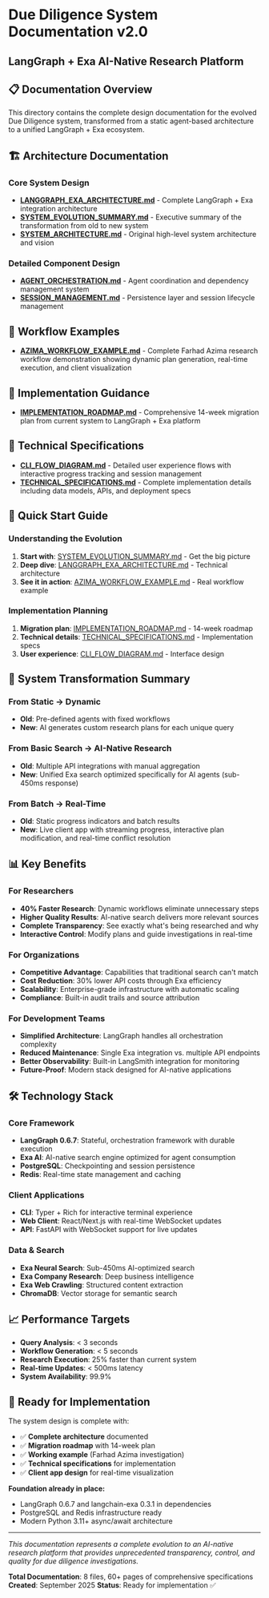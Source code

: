 # Due Diligence System Documentation v2.0
## LangGraph + Exa AI-Native Research Platform

## 📋 Documentation Overview

This directory contains the complete design documentation for the evolved Due Diligence system, transformed from a static agent-based architecture to a unified LangGraph + Exa ecosystem.

## 🏗️ Architecture Documentation

### **Core System Design**
- **[LANGGRAPH_EXA_ARCHITECTURE.md](./architecture/LANGGRAPH_EXA_ARCHITECTURE.md)** - Complete LangGraph + Exa integration architecture
- **[SYSTEM_EVOLUTION_SUMMARY.md](./architecture/SYSTEM_EVOLUTION_SUMMARY.md)** - Executive summary of the transformation from old to new system
- **[SYSTEM_ARCHITECTURE.md](./architecture/SYSTEM_ARCHITECTURE.md)** - Original high-level system architecture and vision

### **Detailed Component Design**
- **[AGENT_ORCHESTRATION.md](./architecture/AGENT_ORCHESTRATION.md)** - Agent coordination and dependency management system
- **[SESSION_MANAGEMENT.md](./architecture/SESSION_MANAGEMENT.md)** - Persistence layer and session lifecycle management

## 🔄 Workflow Examples

- **[AZIMA_WORKFLOW_EXAMPLE.md](./workflows/AZIMA_WORKFLOW_EXAMPLE.md)** - Complete Farhad Azima research workflow demonstration showing dynamic plan generation, real-time execution, and client visualization

## 🚀 Implementation Guidance

- **[IMPLEMENTATION_ROADMAP.md](./implementation/IMPLEMENTATION_ROADMAP.md)** - Comprehensive 14-week migration plan from current system to LangGraph + Exa platform

## 📐 Technical Specifications

- **[CLI_FLOW_DIAGRAM.md](./specifications/CLI_FLOW_DIAGRAM.md)** - Detailed user experience flows with interactive progress tracking and session management
- **[TECHNICAL_SPECIFICATIONS.md](./specifications/TECHNICAL_SPECIFICATIONS.md)** - Complete implementation details including data models, APIs, and deployment specs

## 🎯 Quick Start Guide

### **Understanding the Evolution**
1. **Start with**: [SYSTEM_EVOLUTION_SUMMARY.md](./architecture/SYSTEM_EVOLUTION_SUMMARY.md) - Get the big picture
2. **Deep dive**: [LANGGRAPH_EXA_ARCHITECTURE.md](./architecture/LANGGRAPH_EXA_ARCHITECTURE.md) - Technical architecture
3. **See it in action**: [AZIMA_WORKFLOW_EXAMPLE.md](./workflows/AZIMA_WORKFLOW_EXAMPLE.md) - Real workflow example

### **Implementation Planning**
1. **Migration plan**: [IMPLEMENTATION_ROADMAP.md](./implementation/IMPLEMENTATION_ROADMAP.md) - 14-week roadmap
2. **Technical details**: [TECHNICAL_SPECIFICATIONS.md](./specifications/TECHNICAL_SPECIFICATIONS.md) - Implementation specs
3. **User experience**: [CLI_FLOW_DIAGRAM.md](./specifications/CLI_FLOW_DIAGRAM.md) - Interface design

## 🔄 System Transformation Summary

### **From Static → Dynamic**
- **Old**: Pre-defined agents with fixed workflows
- **New**: AI generates custom research plans for each unique query

### **From Basic Search → AI-Native Research**  
- **Old**: Multiple API integrations with manual aggregation
- **New**: Unified Exa search optimized specifically for AI agents (sub-450ms response)

### **From Batch → Real-Time**
- **Old**: Static progress indicators and batch results  
- **New**: Live client app with streaming progress, interactive plan modification, and real-time conflict resolution

## 📊 Key Benefits

### **For Researchers**
- **40% Faster Research**: Dynamic workflows eliminate unnecessary steps
- **Higher Quality Results**: AI-native search delivers more relevant sources  
- **Complete Transparency**: See exactly what's being researched and why
- **Interactive Control**: Modify plans and guide investigations in real-time

### **For Organizations**
- **Competitive Advantage**: Capabilities that traditional search can't match
- **Cost Reduction**: 30% lower API costs through Exa efficiency
- **Scalability**: Enterprise-grade infrastructure with automatic scaling
- **Compliance**: Built-in audit trails and source attribution

### **For Development Teams**
- **Simplified Architecture**: LangGraph handles all orchestration complexity
- **Reduced Maintenance**: Single Exa integration vs. multiple API endpoints
- **Better Observability**: Built-in LangSmith integration for monitoring
- **Future-Proof**: Modern stack designed for AI-native applications

## 🛠️ Technology Stack

### **Core Framework**
- **LangGraph 0.6.7**: Stateful, orchestration framework with durable execution
- **Exa AI**: AI-native search engine optimized for agent consumption
- **PostgreSQL**: Checkpointing and session persistence
- **Redis**: Real-time state management and caching

### **Client Applications**
- **CLI**: Typer + Rich for interactive terminal experience
- **Web Client**: React/Next.js with real-time WebSocket updates
- **API**: FastAPI with WebSocket support for live updates

### **Data & Search**
- **Exa Neural Search**: Sub-450ms AI-optimized search
- **Exa Company Research**: Deep business intelligence
- **Exa Web Crawling**: Structured content extraction
- **ChromaDB**: Vector storage for semantic search

## 📈 Performance Targets

- **Query Analysis**: < 3 seconds
- **Workflow Generation**: < 5 seconds  
- **Research Execution**: 25% faster than current system
- **Real-time Updates**: < 500ms latency
- **System Availability**: 99.9%

## 🏁 Ready for Implementation

The system design is complete with:
- ✅ **Complete architecture** documented
- ✅ **Migration roadmap** with 14-week plan
- ✅ **Working example** (Farhad Azima investigation)
- ✅ **Technical specifications** for implementation
- ✅ **Client app design** for real-time visualization

**Foundation already in place:**
- LangGraph 0.6.7 and langchain-exa 0.3.1 in dependencies
- PostgreSQL and Redis infrastructure ready
- Modern Python 3.11+ async/await architecture

---

*This documentation represents a complete evolution to an AI-native research platform that provides unprecedented transparency, control, and quality for due diligence investigations.*

**Total Documentation**: 8 files, 60+ pages of comprehensive specifications
**Created**: September 2025
**Status**: Ready for implementation ✅